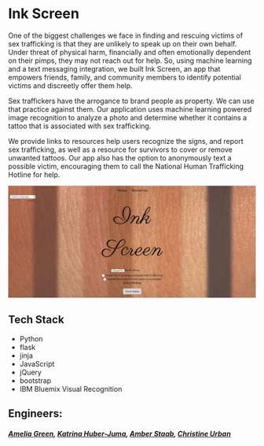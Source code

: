 
# Ink Screen
One of the biggest challenges we face in finding and rescuing victims of sex trafficking is that they are unlikely to speak up on their own behalf. Under threat of physical harm, financially and often emotionally dependent on their pimps, they may not reach out for help. So, using machine learning and a text messaging integration, we built Ink Screen, an app that empowers friends, family, and community members to identify potential victims and discreetly offer them help.

Sex traffickers have the arrogance to brand people as property. We can use that practice against them. Our application uses machine learning powered image recognition to analyze a photo and determine whether it contains a tattoo that is associated with sex trafficking. 

We provide links to resources help users recognize the signs, and report sex trafficking, as well as a resource for survivors to cover or remove unwanted tattoos. Our app also has the option to anonymously text a possible victim, encouraging them to call the National Human Trafficking  Hotline for help.

![Landing page](/static/images/landingPg.png)


## Tech Stack
+ Python
+ flask 
+ jinja 
+ JavaScript
+ jQuery 
+ bootstrap 
+ IBM Bluemix Visual Recognition


 

## Engineers: 
##### [Amelia Green](https://www.linkedin.com/in/amelia-green-7075a4b9/ "Amelia on Linkedin"),  [Katrina Huber-Juma](http://katrinahuberjuma.tech "Katrina's portfolio site"),  [Amber Staab](https://www.linkedin.com/in/amberstaab "Amber on Linkedin"),  [Christine Urban](http://christineurban.net/ "Christine's portfolio site")
